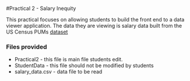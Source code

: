 #Practical 2 - Salary Inequity

This practical focuses on allowing students to build the front end to a data viewer application. 
The data they are viewing is salary data built from the
US Census PUMs [dataset](https://www.census.gov/programs-surveys/acs/data/pums.html)

### Files provided
* Practical2 - this file is main file students edit.
* StudentData - this file should not be modified by students
* salary_data.csv - data file to be read

